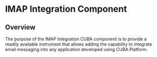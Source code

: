 # IMAP Integration Component

## Overview

The purpose of the IMAP Integration CUBA component is to provide a readily available instrument that allows adding the capability to integrate email messaging into any application developed using CUBA.Platform.
